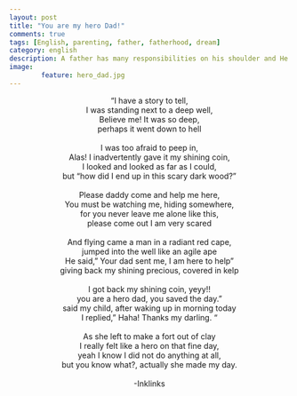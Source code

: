 ```yaml
---
layout: post
title: "You are my hero Dad!"
comments: true
tags: [English, parenting, father, fatherhood, dream]
category: english
description: A father has many responsibilities on his shoulder and He is always the first hero of a girl. This poem engraves such priceless father-daughter bond along with its own flavoured fun. You will surely love it.
image: 
        feature: hero_dad.jpg
---
```

<p align="center">
“I have a story to tell,<br/> 
I was standing next to a deep well,<br/>
Believe me! It was so deep,<br/>
perhaps it went down to hell<br/>
<br/>
I was too afraid to peep in,<br/>
Alas! I inadvertently gave it my shining coin,<br/>
I looked and looked as far as I could,<br/>
but “how did I end up in this scary dark wood?”<br/>
<br/>
Please daddy come and help me here, <br/>
You must be watching me, hiding somewhere,<br/>
for you never leave me alone like this,<br/>
please come out I am very scared<br/>
<br/>
And flying came a man in a radiant red cape,<br/>
jumped into the well like an agile ape<br/>
He said,” Your dad sent me, I am here to help”<br/>
giving back my shining precious, covered in kelp<br/>
<br/>
I got back my shining coin, yeyy!!<br/> 
you are a hero dad, you saved the day.”<br/>
said my child, after waking up in morning today<br/>
I replied,” Haha! Thanks my darling. “<br/>
<br/>
As she left to make a fort out of clay<br/>
I really felt like a hero on that fine day,<br/>
yeah I know I did not do anything at all,<br/>
but you know what?, actually she made my day.<br/>
<br/>
-Inklinks
</p>
